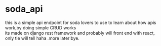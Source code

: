 # soda_api 
<p> this is a simple api endpoint for soda lovers to use to learn about how apis work,by doing simple CRUD works<br>
 its made on django rest framework and probably will front end with react, only tie will tell
 haha .more later bye.</p>
